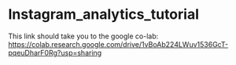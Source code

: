 # Instagram_analytics_tutorial
This link should take you to the google co-lab: https://colab.research.google.com/drive/1vBoAb224LWuv1536GcT-pqeuDharF0Rg?usp=sharing
